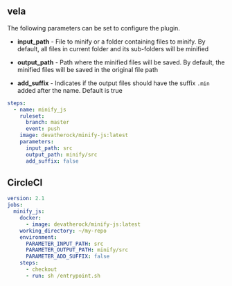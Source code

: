 ## vela
The following parameters can be set to configure the plugin.

* **input_path** - File to minify or a folder containing files to minify. By default, all files in current folder and 
  its sub-folders will be minified
  
* **output_path** - Path where the minified files will be saved. By default, the minified files will be saved in the 
  original file path
  
* **add_suffix** - Indicates if the output files should have the suffix `.min` added after the name. Default is true

```yaml
steps:
  - name: minify_js
    ruleset:
      branch: master
      event: push
    image: devatherock/minify-js:latest
    parameters:
      input_path: src
      output_path: minify/src
      add_suffix: false
```

## CircleCI

```yaml
version: 2.1
jobs:
  minify_js:
    docker:
      - image: devatherock/minify-js:latest
    working_directory: ~/my-repo
    environment:
      PARAMETER_INPUT_PATH: src
      PARAMETER_OUTPUT_PATH: minify/src
      PARAMETER_ADD_SUFFIX: false
    steps:
      - checkout
      - run: sh /entrypoint.sh
```